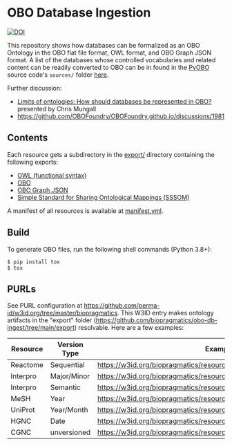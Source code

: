 # OBO Database Ingestion

[![DOI](https://zenodo.org/badge/DOI/10.5281/zenodo.10829095.svg)](https://doi.org/10.5281/zenodo.10829095)

This repository shows how databases can be formalized as an OBO Ontology in the OBO flat file format,
OWL format, and OBO Graph JSON format. A list of the databases whose controlled vocabularies and related
content can be readily converted to OBO can be in found in the [PyOBO](https://github.com/pyobo/pyobo)
source code's `sources/` folder [here](https://github.com/pyobo/pyobo/tree/master/src/pyobo/sources).

Further discussion:

- [Limits of ontologies: How should databases be represented in OBO?](https://docs.google.com/presentation/d/1aySEHTgkags7UPJYHyvQ9frYvAIqr1G5A3u7dGF26Y4) presented by Chris Mungall
- https://github.com/OBOFoundry/OBOFoundry.github.io/discussions/1981

## Contents

Each resource gets a subdirectory in the [export/](export/) directory
containing the following exports:

- [OWL (functional syntax)](http://www.w3.org/TR/owl2-syntax/)
- [OBO](http://purl.obolibrary.org/obo/oboformat)
- [OBO Graph JSON](https://github.com/geneontology/obographs/)
- [Simple Standard for Sharing Ontological Mappings (SSSOM)](https://w3id.org/sssom)

A manifest of all resources is available at [manifest.yml](docs/_data/manifest.yml).

## Build

To generate OBO files, run the following shell commands (Python 3.8+):

```console
$ pip install tox
$ tox
```

## PURLs

See PURL configuration at https://github.com/perma-id/w3id.org/tree/master/biopragmatics. 
This W3ID entry makes ontology artifacts in the "export" folder (https://github.com/biopragmatics/obo-db-ingest/tree/main/export) resolvable.
Here are a few examples:

| Resource | Version Type | Example PURL                                                                   |
|----------|--------------|--------------------------------------------------------------------------------|
| Reactome | Sequential   | https://w3id.org/biopragmatics/resources/reactome/83/reactome.obo              |
| Interpro | Major/Minor  | https://w3id.org/biopragmatics/resources/interpro/92.0/interpro.obo            |
| Interpro | Semantic     | https://w3id.org/biopragmatics/resources/drugbank.salt/5.1.9/drugbank.salt.obo |
| MeSH     | Year         | https://w3id.org/biopragmatics/resources/mesh/2003/mesh.obo.gz                 |
| UniProt  | Year/Month   | https://w3id.org/biopragmatics/resources/uniprot/2022_05/uniprot.obo.gz        |
| HGNC     | Date         | https://w3id.org/biopragmatics/resources/hgnc/2023-02-01/hgnc.obo              |
| CGNC     | unversioned  | https://w3id.org/biopragmatics/resources/cgnc/cgnc.obo                         |
